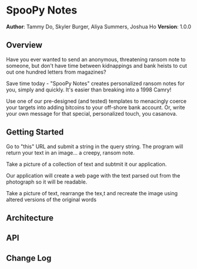 # SpooPy Notes
**Author**: Tammy Do, Skyler Burger, Aliya Summers, Joshua Ho 
**Version**: 1.0.0


## Overview
Have you ever wanted to send an anonymous, threatening ransom note to someone, but don't have time between kidnappings and bank heists to cut out one hundred letters from magazines?   

Save time today - "SpooPy Notes" creates personalized ransom notes for you, simply and quickly. It's easier than breaking into a 1998 Camry!

Use one of our pre-designed (and tested) templates to menacingly coerce your targets into adding bitcoins to your off-shore bank account.  Or, write your own message for that special, personalized touch, you casanova.

## Getting Started
<!-- What are the steps that a user must take in order to build this app on their own machine and get it running? -->

Go to "this" URL and submit a string in the query string.  The program will return your text in an image... a creepy, ransom note. 

Take a picture of a collection of text and subtmit it our application. 

Our application will create a web page with the text parsed out from the photograph so it will be readable.

Take a picture of text, rearrange the tex,t and recreate the image using altered versions of the original words

## Architecture
<!-- Provide a detailed description of the application design. What technologies (languages, libraries, etc) you're using, and any other relevant design information. This is also an area which you can include any visuals; flow charts, example usage gifs, screen captures, etc.-->

## API
<!-- Provide detailed instructions for your applications usage. This should include any methods or endpoints available to the user/client/developer. Each section should be formatted to provide clear syntax for usage, example calls including input data requirements and options, and example responses or return values. -->

## Change Log
<!-- Use this are to document the iterative changes made to your application as each feature is successfully implemented. Use time stamps. Here's an example:

01-01-2001 4:59pm - Added functionality to add and delete some things.
-->
